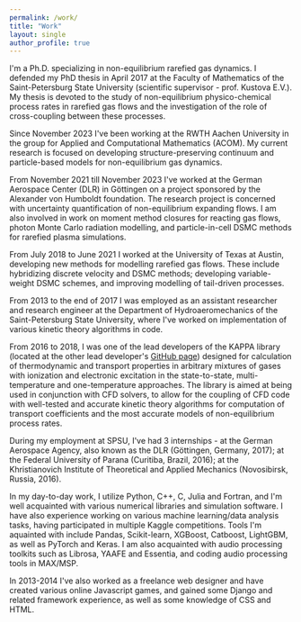 ```yaml
---
permalink: /work/
title: "Work"
layout: single
author_profile: true
---
```


I'm a Ph.D. specializing in non-equilibrium rarefied gas dynamics. I defended my PhD thesis in April 2017 at the Faculty of Mathematics of the Saint-Petersburg State University (scientific supervisor - prof. Kustova E.V.). My thesis is devoted to the study of non-equilibrium physico-chemical process rates in rarefied gas flows and the investigation of the role of cross-coupling between these processes.

Since November 2023 I've been working at the RWTH Aachen University in the group for Applied and Computational Mathematics (ACOM).
My current research is focused on developing structure-preserving continuum and particle-based models for non-equilibrium gas dynamics.

From November 2021 till November 2023 I've worked at the German Aerospace Center (DLR) in Göttingen on a project sponsored by the Alexander von Humboldt foundation. The research project is concerned with uncertainty quantification of non-equilibrium expanding flows. I am also involved in work on moment method closures for reacting gas flows, photon Monte Carlo radiation modelling, and particle-in-cell DSMC methods for rarefied plasma simulations.

From July 2018 to June 2021 I worked at the University of Texas at Austin, developing new methods for modelling rarefied gas flows. These include hybridizing discrete velocity and DSMC methods; developing variable-weight DSMC schemes, and improving modelling of tail-driven processes.

From 2013 to the end of 2017 I was employed as an assistant researcher and research engineer at the Department of Hydroaeromechanics of the Saint-Petersburg State University, where I've worked on implementation of various kinetic theory algorithms in code.

From 2016 to 2018, I was one of the lead developers of the KAPPA library (located at the other lead developer's [GitHub page](https://github.com/lkampoli/kappa)) designed for calculation of thermodynamic and transport properties in arbitrary mixtures of gases with ionization and electronic excitation in the state-to-state, multi-temperature and one-temperature approaches. The library is aimed at being used in conjunction with CFD solvers, to allow for the coupling of CFD code with well-tested and accurate kinetic theory algorithms for computation of transport coefficients and the most accurate models of non-equilibrium process rates.

During my employment at SPSU, I've had 3 internships - at the German Aerospace Agency, also known as the DLR (Göttingen, Germany, 2017); at the Federal University of Parana (Curitiba, Brazil, 2016); at the Khristianovich Institute of Theoretical and Applied Mechanics (Novosibirsk, Russia, 2016).

In my day-to-day work, I utilize Python, C++, C, Julia and Fortran, and I'm well acquainted with various numerical libraries 
and simulation software. I have also experience working on various machine learning/data analysis tasks, having participated in multiple Kaggle competitions. Tools I'm aquainted with include Pandas, Scikit-learn, XGBoost, Catboost, LightGBM, as well as PyTorch and Keras.  I am also acquainted with audio processing toolkits such as Librosa, YAAFE and Essentia, and coding audio processing tools in MAX/MSP.

In 2013-2014 I've also worked as a freelance web designer and have created various online Javascript games, and gained some Django and related framework experience, as well as some knowledge of CSS and HTML.
